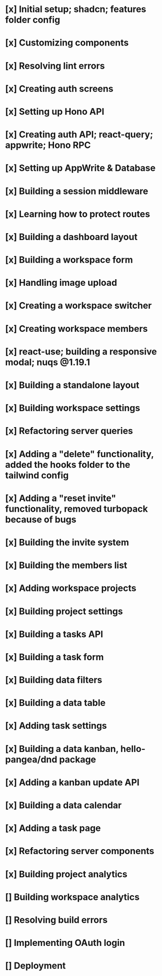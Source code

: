 # [x] Initial setup; shadcn; features folder config

# [x] Customizing components

# [x] Resolving lint errors

# [x] Creating auth screens

# [x] Setting up Hono API

# [x] Creating auth API; react-query; appwrite; Hono RPC

# [x] Setting up AppWrite & Database

# [x] Building a session middleware

# [x] Learning how to protect routes

# [x] Building a dashboard layout

# [x] Building a workspace form

# [x] Handling image upload

# [x] Creating a workspace switcher

# [x] Creating workspace members

# [x] react-use; building a responsive modal; nuqs @1.19.1

# [x] Building a standalone layout

# [x] Building workspace settings

# [x] Refactoring server queries

# [x] Adding a "delete" functionality, added the hooks folder to the tailwind config

# [x] Adding a "reset invite" functionality, removed turbopack because of bugs

# [x] Building the invite system

# [x] Building the members list

# [x] Adding workspace projects

# [x] Building project settings

# [x] Building a tasks API

# [x] Building a task form

# [x] Building data filters

# [x] Building a data table

# [x] Adding task settings

# [x] Building a data kanban, hello-pangea/dnd package

# [x] Adding a kanban update API

# [x] Building a data calendar

# [x] Adding a task page

# [x] Refactoring server components

# [x] Building project analytics

# [] Building workspace analytics

# [] Resolving build errors

# [] Implementing OAuth login

# [] Deployment
